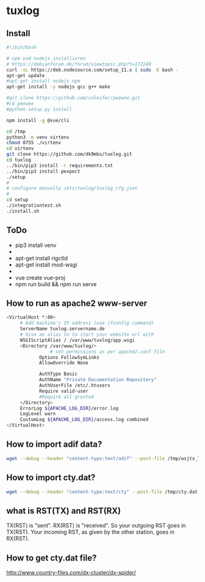 # tuxlog

## Install
```bash
#!/bin/bash

# npm und nodejs installieren
# https://debianforum.de/forum/viewtopic.php?t=172240
curl -sL https://deb.nodesource.com/setup_11.x | sudo -E bash -
apt-get update
#apt-get install nodejs npm
apt-get install -y nodejs gcc g++ make

#git clone https://github.com/coleifer/peewee.git
#cd peewee
#python setup.py install

npm install -g @vue/cli

cd /tmp
python3 -m venv virtenv
chmod 0755 ./virtenv
cd virtenv
git clone https://github.com/dk9mbs/tuxlog.git
cd tuxlog
../bin/pip3 install -r requirements.txt
../bin/pip3 install pexpect
./setup
#
# configure manually /etc/tuxlog/tuxlog_cfg.json
#
cd setup
./integrationtest.sh
./install.sh
```


## ToDo

* pip3 install venv
* 
* apt-get install rigctld
* apt-get install mod-wsgi
* 
* vue create vue-proj
* npm run build && npm run serve 

## How to run as apache2 www-server

```bash
<VirtualHost *:80>
     # Add machine's IP address (use ifconfig command)
     ServerName tuxlog.servername.de
     # Give an alias to to start your website url with
     WSGIScriptAlias / /var/www/tuxlog/app.wsgi
     <Directory /var/www/tuxlog/>
                # set permissions as per apache2.conf file
            Options FollowSymLinks
            AllowOverride None

            AuthType Basic
            AuthName "Private Documentation Repository"
            AuthUserFile /etc/.htusers
            Require valid-user
            #Require all granted
     </Directory>
     ErrorLog ${APACHE_LOG_DIR}/error.log
     LogLevel warn
     CustomLog ${APACHE_LOG_DIR}/access.log combined
</VirtualHost>
```


## How to import adif data?

```bash
wget --debug --header "content-type:text/adif" --post-file /tmp/wsjtx_log.adi -O - http://username:password@localhost:80/api/v1.0/import/LogLogs?logbook_id=dk9mbs 
```
## How to import cty.dat?

```bash
wget --debug --header "content-type:text/cty" --post-file /tmp/cty.dat -O -http://username:password@localhost:5000/api/v1.0/import/LogDxcc
```


## what is RST(TX) and RST(RX) 

TX(RST) is "sent". RX(RST) is "received". So your outgoing RST goes in TX(RST). Your incoming RST, as given by the other station, goes in RX(RST).


## How to get cty.dat file?

http://www.country-files.com/dx-cluster/dx-spider/
